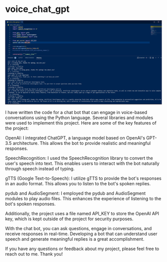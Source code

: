 # voice_chat_gpt

<img src="https://github.com/Zabraham-fab/voice_chat_gpt/blob/101939e4ef142dc45f921a74ee67078a8711caba/200940.png">


I have written the code for a chat bot that can engage in voice-based conversations using the Python language. Several libraries and modules were used to implement this project. Here are some of the key features of the project:

OpenAI: I integrated ChatGPT, a language model based on OpenAI's GPT-3.5 architecture. This allows the bot to provide realistic and meaningful responses.

SpeechRecognition: I used the SpeechRecognition library to convert the user's speech into text. This enables users to interact with the bot naturally through speech instead of typing.

gTTS (Google Text-to-Speech): I utilize gTTS to provide the bot's responses in an audio format. This allows you to listen to the bot's spoken replies.

pydub and AudioSegment: I employed the pydub and AudioSegment modules to play audio files. This enhances the experience of listening to the bot's spoken responses.

Additionally, the project uses a file named API_KEY to store the OpenAI API key, which is kept outside of the project for security purposes.

With the chat bot, you can ask questions, engage in conversations, and receive responses in real-time. Developing a bot that can understand user speech and generate meaningful replies is a great accomplishment.

If you have any questions or feedback about my project, please feel free to reach out to me. Thank you!